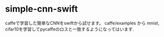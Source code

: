 # simple-cnn-swift
caffeで学習した簡単なCNNをswiftから試せます。
caffe/examples から mnist, cifar10を学習してpycaffeのロスと一致するようになってはいます. 
